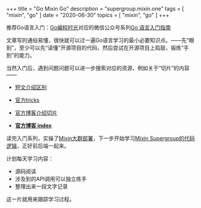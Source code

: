 +++
title = "Go Mixin Go"
description = "supergroup.mixin.one"
tags = [
    "mixin",
    "go"
]
date = "2020-06-30"
topics = [
    "mixin",
    "go"
]
+++

推荐Go语言入门：[Go编程时光](http://golang.iswbm.com/en/latest/index.html)对应的微信公众号系列[Go 语言入门指南](http://mp.weixin.qq.com/mp/homepage?__biz=MzU1NzU1MTM2NA==&hid=1&sn=a016a47829bf9148498adf7195b850b5&scene=18#wechat_redirect)

文章写的通俗易懂，很快就可以过一遍Go语言学习的最小必要知识点。——先“眼到”，至少可以先“读懂”开源项目的代码，然后尝试在开源项目上捣鼓，锻炼“手到”的能力。

<!--more-->

当然入门后，遇到问题问题可以进一步搜索对应的资源，例如关于“切片”的内容——

- [短文介绍区别](https://medium.com/@marty.stepien/arrays-vs-slices-bonanza-in-golang-fa8d32cd2b7c)
- [官方tricks](https://github.com/golang/go/wiki/SliceTricks)
- [官方博客介绍切片](https://blog.golang.org/slices-intro)

- **[官方博客 index](https://blog.golang.org/index)**


读完入门系列，实操了[Mixin大群部署](../2020/0627-mixin-super-group-deploy/)，下一步开始学习[Mixin Supergroup的代码逻辑](https://github.com/MixinNetwork/supergroup.mixin.one)，正好前后端一起来。

计划每天学习内容：

- 源码阅读
- 涉及到的API调用可以独立练手
- 整理出来一段文字记录

这一片就用来跟踪学习过程。

